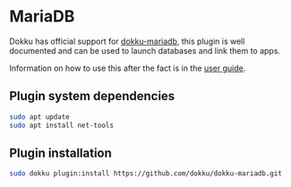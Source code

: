 # MariaDB

Dokku has official support for [dokku-mariadb](https://github.com/dokku/dokku-mariadb), this plugin is well documented and can be used to launch databases and link them to apps.

Information on how to use this after the fact is in the [user guide](../user/53-mariadb.md).

## Plugin system dependencies

```bash
sudo apt update
sudo apt install net-tools
```

## Plugin installation

```bash
sudo dokku plugin:install https://github.com/dokku/dokku-mariadb.git
```
